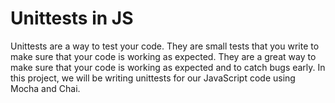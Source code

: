 # Unittests in JS
Unittests are a way to test your code. They are small tests that you write to make sure that your code is working as expected. They are a great way to make sure that your code is working as expected and to catch bugs early. In this project, we will be writing unittests for our JavaScript code using Mocha and Chai.
